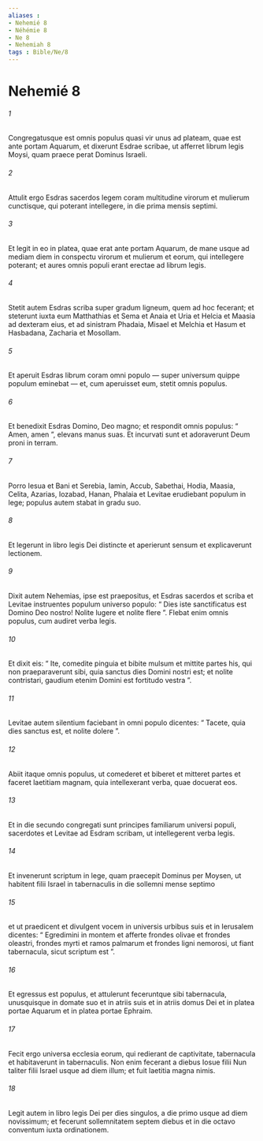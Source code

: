```yaml
---
aliases : 
- Nehemié 8
- Néhémie 8
- Ne 8
- Nehemiah 8
tags : Bible/Ne/8
---
```


# Nehemié 8

###### 1
Congregatusque est omnis populus quasi vir unus ad plateam, quae est ante portam Aquarum, et dixerunt Esdrae scribae, ut afferret librum legis Moysi, quam praece perat Dominus Israeli. 
###### 2
Attulit ergo Esdras sacerdos legem coram multitudine virorum et mulierum cunctisque, qui poterant intellegere, in die prima mensis septimi. 
###### 3
Et legit in eo in platea, quae erat ante portam Aquarum, de mane usque ad mediam diem in conspectu virorum et mulierum et eorum, qui intellegere poterant; et aures omnis populi erant erectae ad librum legis.
###### 4
Stetit autem Esdras scriba super gradum ligneum, quem ad hoc fecerant; et steterunt iuxta eum Matthathias et Sema et Anaia et Uria et Helcia et Maasia ad dexteram eius, et ad sinistram Phadaia, Misael et Melchia et Hasum et Hasbadana, Zacharia et Mosollam. 
###### 5
Et aperuit Esdras librum coram omni populo — super universum quippe populum eminebat — et, cum aperuisset eum, stetit omnis populus. 
###### 6
Et benedixit Esdras Domino, Deo magno; et respondit omnis populus: “ Amen, amen ”, elevans manus suas. Et incurvati sunt et adoraverunt Deum proni in terram.
###### 7
Porro Iesua et Bani et Serebia, Iamin, Accub, Sabethai, Hodia, Maasia, Celita, Azarias, Iozabad, Hanan, Phalaia et Levitae erudiebant populum in lege; populus autem stabat in gradu suo. 
###### 8
Et legerunt in libro legis Dei distincte et aperierunt sensum et explicaverunt lectionem. 
###### 9
Dixit autem Nehemias, ipse est praepositus, et Esdras sacerdos et scriba et Levitae instruentes populum universo populo: “ Dies iste sanctificatus est Domino Deo nostro! Nolite lugere et nolite flere ”. Flebat enim omnis populus, cum audiret verba legis. 
###### 10
Et dixit eis: “ Ite, comedite pinguia et bibite mulsum et mittite partes his, qui non praeparaverunt sibi, quia sanctus dies Domini nostri est; et nolite contristari, gaudium etenim Domini est fortitudo vestra ”. 
###### 11
Levitae autem silentium faciebant in omni populo dicentes: “ Tacete, quia dies sanctus est, et nolite dolere ”. 
###### 12
Abiit itaque omnis populus, ut comederet et biberet et mitteret partes et faceret laetitiam magnam, quia intellexerant verba, quae docuerat eos.
###### 13
Et in die secundo congregati sunt principes familiarum universi populi, sacerdotes et Levitae ad Esdram scribam, ut intellegerent verba legis. 
###### 14
Et invenerunt scriptum in lege, quam praecepit Dominus per Moysen, ut habitent filii Israel in tabernaculis in die sollemni mense septimo 
###### 15
et ut praedicent et divulgent vocem in universis urbibus suis et in Ierusalem dicentes: “ Egredimini in montem et afferte frondes olivae et frondes oleastri, frondes myrti et ramos palmarum et frondes ligni nemorosi, ut fiant tabernacula, sicut scriptum est ”.
###### 16
Et egressus est populus, et attulerunt feceruntque sibi tabernacula, unusquisque in domate suo et in atriis suis et in atriis domus Dei et in platea portae Aquarum et in platea portae Ephraim. 
###### 17
Fecit ergo universa ecclesia eorum, qui redierant de captivitate, tabernacula et habitaverunt in tabernaculis. Non enim fecerant a diebus Iosue filii Nun taliter filii Israel usque ad diem illum; et fuit laetitia magna nimis. 
###### 18
Legit autem in libro legis Dei per dies singulos, a die primo usque ad diem novissimum; et fecerunt sollemnitatem septem diebus et in die octavo conventum iuxta ordinationem.
